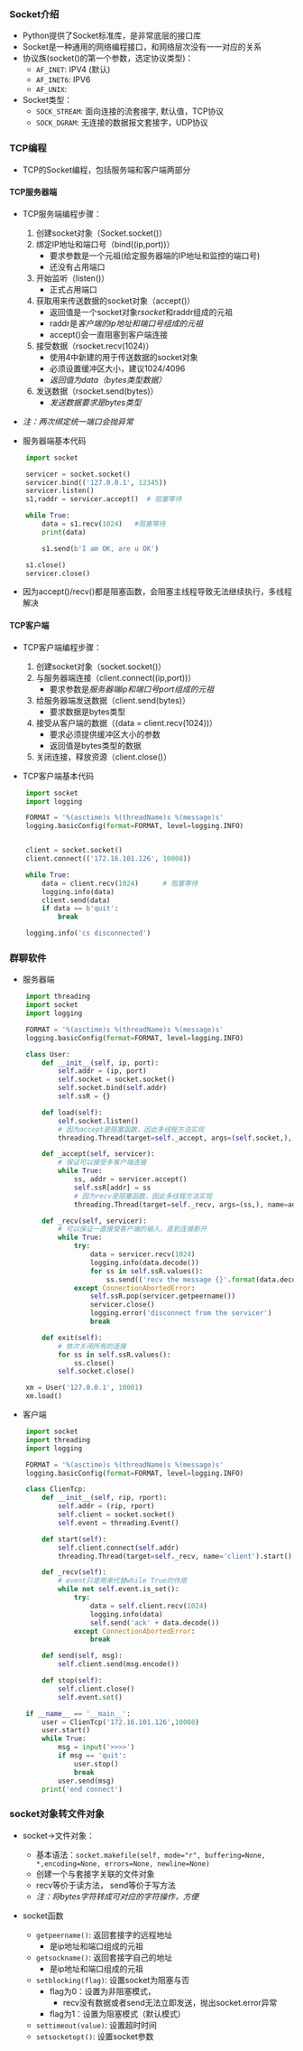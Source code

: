 ### Socket介绍
- Python提供了Socket标准库，是非常底层的接口库
- Socket是一种通用的网络编程接口，和网络层次没有一一对应的关系
- 协议族(socket()的第一个参数，选定协议类型)：
    - `AF_INET`: IPV4 (默认)
    - `AF_INET6`: IPV6
    - `AF_UNIX`: 
- Socket类型：
    - `SOCK_STREAM`: 面向连接的流套接字, 默认值，TCP协议
    - `SOCK_DGRAM`:  无连接的数据报文套接字，UDP协议

### TCP编程
- TCP的Socket编程，包括服务端和客户端两部分

#### TCP服务器端
- TCP服务端编程步骤：
    1. 创建socket对象（Socket.socket()）
    2. 绑定IP地址和端口号（bind((ip,port))）
        - 要求参数是一个元祖(给定服务器端的IP地址和监控的端口号)
        - 还没有占用端口
    3. 开始监听（listen()）
        - 正式占用端口
    4. 获取用来传送数据的socket对象（accept()）
        - 返回值是一个socket对象*rsocket*和raddr组成的元祖
        - raddr是*客户端的ip地址和端口号组成的元祖*
        - accept()会一直阻塞到客户端连接
    5. 接受数据（rsocket.recv(1024)）
        - 使用4中新建的用于传送数据的socket对象
        - 必须设置缓冲区大小，建议1024/4096
        - *返回值为data（bytes类型数据）*
    6. 发送数据（rsocket.send(bytes)）
        - *发送数据要求是bytes类型*
- *注：两次绑定统一端口会抛异常*

- 服务器端基本代码
```Python
    import socket

    servicer = socket.socket()
    servicer.bind(('127.0.0.1', 12345))
    servicer.listen()
    s1,raddr = servicer.accept()  # 阻塞等待

    while True:
        data = s1.recv(1024)   #阻塞等待
        print(data)

        s1.send(b'I am OK, are u OK')

    s1.close()
    servicer.close()
```
- 因为accept()/recv()都是阻塞函数，会阻塞主线程导致无法继续执行，多线程解决

#### TCP客户端
- TCP客户端编程步骤：
    1. 创建socket对象（socket.socket()）
    2. 与服务器端连接（client.connect((ip,port))）
        - 要求参数是*服务器端ip和端口号port组成的元祖*
    3. 给服务器端发送数据（client.send(bytes)）
        - 要求数据是bytes类型
    4. 接受从客户端的数据（(data = client.recv(1024))）
        - 要求必须提供缓冲区大小的参数
        - 返回值是bytes类型的数据
    5. 关闭连接，释放资源（client.close()）

- TCP客户端基本代码
```Python
    import socket
    import logging

    FORMAT = '%(asctime)s %(threadName)s %(message)s'
    logging.basicConfig(format=FORMAT, level=logging.INFO)


    client = socket.socket()
    client.connect(('172.16.101.126', 10008))

    while True:
        data = client.recv(1024)      # 阻塞等待
        logging.info(data)
        client.send(data)
        if data == b'quit':
            break

    logging.info('cs disconnected')
```

### 群聊软件
- 服务器端
```Python
    import threading
    import socket
    import logging

    FORMAT = '%(asctime)s %(threadName)s %(message)s'
    logging.basicConfig(format=FORMAT, level=logging.INFO)

    class User:
        def __init__(self, ip, port):
            self.addr = (ip, port)
            self.socket = socket.socket()
            self.socket.bind(self.addr)
            self.ssR = {}

        def load(self):
            self.socket.listen()
            # 因为accept是阻塞函数，因此多线程方法实现
            threading.Thread(target=self._accept, args=(self.socket,), name=self.addr[0]).start()

        def _accept(self, servicer):
            # 保证可以接受多客户端连接
            while True:
                ss, addr = servicer.accept()
                self.ssR[addr] = ss
                # 因为recv是阻塞函数，因此多线程方法实现
                threading.Thread(target=self._recv, args=(ss,), name=addr[0]).start()

        def _recv(self, servicer):
            # 可以保证一直接受客户端的输入，直到连接断开
            while True:
                try:
                    data = servicer.recv(1024)
                    logging.info(data.decode())
                    for ss in self.ssR.values():
                        ss.send(('recv the message {}'.format(data.decode()).encode()))
                except ConnectionAbortedError:
                    self.ssR.pop(servicer.getpeername())
                    servicer.close()
                    logging.error('disconnect from the servicer')
                    break

        def exit(self):
            # 依次关闭所有的连接
            for ss in self.ssR.values():
                ss.close()
            self.socket.close()

    xm = User('127.0.0.1', 10001)
    xm.load()
```

- 客户端
```Python
    import socket
    import threading
    import logging

    FORMAT = '%(asctime)s %(threadName)s %(message)s'
    logging.basicConfig(format=FORMAT, level=logging.INFO)

    class ClienTcp:
        def __init__(self, rip, rport):
            self.addr = (rip, rport)
            self.client = socket.socket()
            self.event = threading.Event()

        def start(self):
            self.client.connect(self.addr)
            threading.Thread(target=self._recv, name='client').start()

        def _recv(self):
            # event只是用来代替while True的作用
            while not self.event.is_set():
                try:
                    data = self.client.recv(1024)
                    logging.info(data)
                    self.send('ack' + data.decode())
                except ConnectionAbortedError:
                    break

        def send(self, msg):
            self.client.send(msg.encode())

        def stop(self):
            self.client.close()
            self.event.set()

    if __name__ == '__main__':
        user = ClienTcp('172.16.101.126',10008)
        user.start()
        while True:
            msg = input('>>>>')
            if msg == 'quit':
                user.stop()
                break
            user.send(msg)
        print('end connect')
```

### socket对象转文件对象
- socket->文件对象：
    - 基本语法：`socket.makefile(self, mode="r", buffering=None, *,encoding=None, errors=None, newline=None)`
    - 创建一个与套接字关联的文件对象
    - recv等价于读方法， send等价于写方法
    - *注：将bytes字符转成可对应的字符操作，方便*

- socket函数
    - `getpeername()`: 返回套接字的远程地址
        - 是ip地址和端口组成的元祖
    - `getsockname()`: 返回套接字自己的地址
        - 是ip地址和端口组成的元祖
    - `setblocking(flag)`: 设置socket为阻塞与否
        - flag为0：设置为非阻塞模式，
            - recv没有数据或者send无法立即发送，抛出socket.error异常
        - flag为1：设置为阻塞模式（默认模式）
    - `settimeout(value)`: 设置超时时间
    - `setsocketopt()`: 设置socket参数